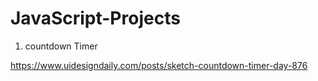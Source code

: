 # JavaScript-Projects

1. countdown Timer

https://www.uidesigndaily.com/posts/sketch-countdown-timer-day-876
